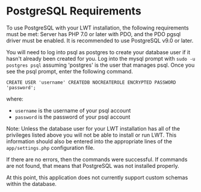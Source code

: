 # PostgreSQL Requirements

To use PostgreSQL with your LWT installation, the following requirements
must be met: Server has PHP 7.0 or later with PDO, and the PDO pgsql driver 
must be enabled. It is recommended to use PostgreSQL v9.0 or later.

You will need to log into psql as postgres to create your database user if it
hasn't already been created for you. Log into the mysql prompt with
`sudo -u postgres psql` assuming 'postgres' is the user that manages psql.
Once you see the psql prompt, enter the following command. 


```
CREATE USER 'username' CREATEDB NOCREATEROLE ENCRYPTED PASSWORD 'password';
```

where:
- `username` is the username of your psql account
- `password` is the password of your psql account

Note: Unless the database user for your LWT installation has all of the
privileges listed above you will not be able to install or run  LWT. This
information should also be entered into the appropriate lines of the
`app/settings.php` configuration file.

If there are no errors, then the commands were successful. If commands are not
found, that means that PostgreSQL was not installed properly.

At this point, this application does not currently support custom schemas within
the database.
